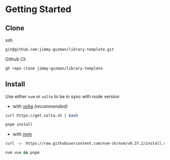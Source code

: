# Getting Started

## Clone

ssh

```bash
git@github.com:jimmy-guzman/library-template.git
```

Github Cli

```bash
gh repo clone jimmy-guzman/library-template
```

## Install

Use either `nvm` or `volta` to be in sync with node version

- with [volta](https://volta.sh/) _(recommended)_

```bash
curl https://get.volta.sh | bash
```

```bash
pnpm install
```

- with [nvm](https://github.com/nvm-sh/nvm)

```bash
curl -o- https://raw.githubusercontent.com/nvm-sh/nvm/v0.37.2/install.sh | bash
```

```bash
nvm use && pnpm
```
